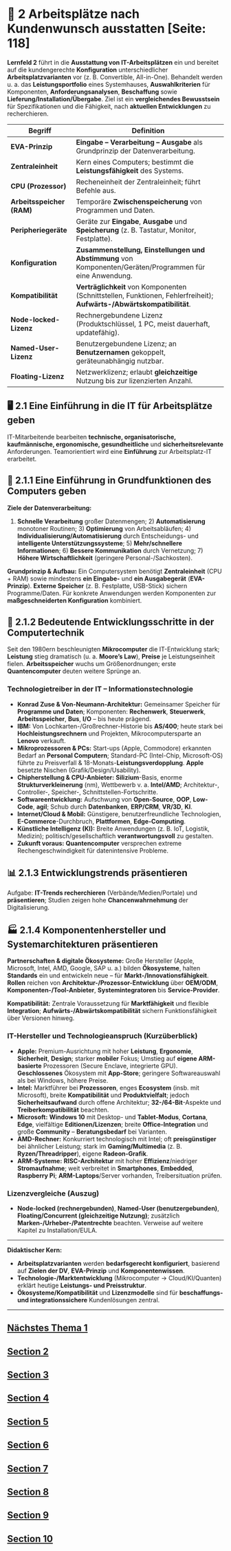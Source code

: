 # 🧩 2 Arbeitsplätze nach Kundenwunsch ausstatten [Seite: 118]

**Lernfeld 2** führt in die **Ausstattung von IT-Arbeitsplätzen** ein und bereitet auf die kundengerechte **Konfiguration** unterschiedlicher **Arbeitsplatzvarianten** vor (z. B. Convertible, All-in-One). Behandelt werden u. a. das **Leistungsportfolio** eines Systemhauses, **Auswahlkriterien** für Komponenten, **Anforderungsanalysen**, **Beschaffung** sowie **Lieferung/Installation/Übergabe**. Ziel ist ein **vergleichendes Bewusstsein** für Spezifikationen und die Fähigkeit, nach **aktuellen Entwicklungen** zu recherchieren. 

| Begriff                   | Definition                                                                                                              |
| ------------------------- | ----------------------------------------------------------------------------------------------------------------------- |
| **EVA-Prinzip**           | **Eingabe – Verarbeitung – Ausgabe** als Grundprinzip der Datenverarbeitung.                                            |
| **Zentraleinheit**        | Kern eines Computers; bestimmt die **Leistungsfähigkeit** des Systems.                                                  |
| **CPU (Prozessor)**       | Recheneinheit der Zentraleinheit; führt Befehle aus.                                                                    |
| **Arbeitsspeicher (RAM)** | Temporäre **Zwischenspeicherung** von Programmen und Daten.                                                             |
| **Peripheriegeräte**      | Geräte zur **Eingabe**, **Ausgabe** und **Speicherung** (z. B. Tastatur, Monitor, Festplatte).                          |
| **Konfiguration**         | **Zusammenstellung, Einstellungen und Abstimmung** von Komponenten/Geräten/Programmen für eine Anwendung.               |
| **Kompatibilität**        | **Verträglichkeit** von Komponenten (Schnittstellen, Funktionen, Fehlerfreiheit); **Aufwärts-/Abwärtskompatibilität**.  |
| **Node-locked-Lizenz**    | Rechnergebundene Lizenz (Produktschlüssel, 1 PC, meist dauerhaft, updatefähig).                                         |
| **Named-User-Lizenz**     | Benutzergebundene Lizenz; an **Benutzernamen** gekoppelt, geräteunabhängig nutzbar.                                     |
| **Floating-Lizenz**       | Netzwerklizenz; erlaubt **gleichzeitige** Nutzung bis zur lizenzierten Anzahl.                                          |

## 🖥️ 2.1 Eine Einführung in die IT für Arbeitsplätze geben

IT-Mitarbeitende bearbeiten **technische, organisatorische, kaufmännische, ergonomische, gesundheitliche** und **sicherheitsrelevante** Anforderungen. Teamorientiert wird eine **Einführung** zur Arbeitsplatz-IT erarbeitet. 

## 🧠 2.1.1 Eine Einführung in Grundfunktionen des Computers geben

**Ziele der Datenverarbeitung:**

1. **Schnelle Verarbeitung** großer Datenmengen; 2) **Automatisierung** monotoner Routinen; 3) **Optimierung** von Arbeitsabläufen; 4) **Individualisierung/Automatisierung** durch Entscheidungs- und **intelligente Unterstützungssysteme**; 5) **Mehr/schnellere Informationen**; 6) **Bessere Kommunikation** durch Vernetzung; 7) **Höhere Wirtschaftlichkeit** (geringere Personal-/Sachkosten). 

**Grundprinzip & Aufbau:** Ein Computersystem benötigt **Zentraleinheit** (CPU + RAM) sowie mindestens **ein Eingabe-** und **ein Ausgabegerät** (**EVA-Prinzip**). **Externe Speicher** (z. B. Festplatte, USB-Stick) sichern Programme/Daten. Für konkrete Anwendungen werden Komponenten zur **maßgeschneiderten Konfiguration** kombiniert. 

## 🚀 2.1.2 Bedeutende Entwicklungsschritte in der Computertechnik

Seit den 1980ern beschleunigten **Mikrocomputer** die IT-Entwicklung stark; **Leistung** stieg dramatisch (u. a. **Moore’s Law**), **Preise** je Leistungseinheit fielen. **Arbeitsspeicher** wuchs um Größenordnungen; erste **Quantencomputer** deuten weitere Sprünge an. 

### Technologietreiber in der IT – Informationstechnologie

* **Konrad Zuse & Von-Neumann-Architektur:** Gemeinsamer Speicher für **Programme und Daten**; Komponenten: **Rechenwerk**, **Steuerwerk**, **Arbeitsspeicher**, **Bus**, **I/O** – bis heute prägend. 
* **IBM:** Von Lochkarten-/Großrechner-Historie bis **AS/400**; heute stark bei **Hochleistungsrechnern** und Projekten, Mikrocomputersparte an **Lenovo** verkauft. 
* **Mikroprozessoren & PCs:** Start-ups (Apple, Commodore) erkannten Bedarf an **Personal Computern**; Standard-PC (Intel-Chip, Microsoft-OS) führte zu Preisverfall & 18-Monats-**Leistungsverdopplung**. **Apple** besetzte Nischen (Grafik/Design/Usability). 
* **Chipherstellung & CPU-Anbieter:** **Silizium**-Basis, enorme **Strukturverkleinerung** (nm), Wettbewerb v. a. **Intel/AMD**; Architektur-, Controller-, Speicher-, Schnittstellen-Fortschritte. 
* **Softwareentwicklung:** Aufschwung von **Open-Source**, **OOP**, **Low-Code**, **agil**; Schub durch **Datenbanken**, **ERP/CRM**, **VR/3D**, **KI**. 
* **Internet/Cloud & Mobil:** Günstigere, benutzerfreundliche Technologien, **E-Commerce**-Durchbruch, **Plattformen**, **Edge-Computing**. 
* **Künstliche Intelligenz (KI):** Breite Anwendungen (z. B. IoT, Logistik, Medizin); politisch/gesellschaftlich **verantwortungsvoll** zu gestalten. 
* **Zukunft voraus:** **Quantencomputer** versprechen extreme Rechengeschwindigkeit für datenintensive Probleme. 

## 📊 2.1.3 Entwicklungstrends präsentieren

Aufgabe: **IT-Trends recherchieren** (Verbände/Medien/Portale) und **präsentieren**; Studien zeigen hohe **Chancenwahrnehmung** der Digitalisierung. 

## 🏭 2.1.4 Komponentenhersteller und Systemarchitekturen präsentieren

**Partnerschaften & digitale Ökosysteme:** Große Hersteller (Apple, Microsoft, Intel, AMD, Google, SAP u. a.) bilden **Ökosysteme**, halten **Standards** ein und entwickeln neue – für **Markt-/Innovationsfähigkeit**. **Rollen** reichen von **Architektur-/Prozessor-Entwicklung** über **OEM/ODM**, **Komponenten-/Tool-Anbieter**, **Systemintegratoren** bis **Service-Provider**. 

**Kompatibilität:** Zentrale Voraussetzung für **Marktfähigkeit** und flexible **Integration**; **Aufwärts-/Abwärtskompatibilität** sichern Funktionsfähigkeit über Versionen hinweg. 

### IT-Hersteller und Technologieanspruch (Kurzüberblick)

* **Apple:** Premium-Ausrichtung mit hoher **Leistung**, **Ergonomie**, **Sicherheit**, **Design**; starker **mobiler** Fokus; Umstieg auf **eigene ARM-basierte** Prozessoren (Secure Enclave, integrierte GPU). **Geschlossenes** Ökosystem mit **App-Store**; geringere Softwareauswahl als bei Windows, höhere Preise. 
* **Intel:** Marktführer bei **Prozessoren**, enges **Ecosystem** (insb. mit Microsoft), breite **Kompatibilität** und **Produktvielfalt**; jedoch **Sicherheitsaufwand** durch offene Architektur; **32-/64-Bit**-Aspekte und **Treiberkompatibilität** beachten. 
* **Microsoft:** **Windows 10** mit Desktop- und **Tablet-Modus**, **Cortana**, **Edge**, vielfältige **Editionen/Lizenzen**; breite **Office-Integration** und große **Community** – **Beratungsbedarf** bei Varianten. 
* **AMD-Rechner:** Konkurriert technologisch mit Intel; oft **preisgünstiger** bei ähnlicher Leistung; stark im **Gaming/Multimedia** (z. B. **Ryzen/Threadripper**), eigene **Radeon-Grafik**. 
* **ARM-Systeme:** **RISC-Architektur** mit hoher **Effizienz**/niedriger **Stromaufnahme**; weit verbreitet in **Smartphones**, **Embedded**, **Raspberry Pi**; **ARM-Laptops**/Server vorhanden, Treibersituation prüfen. 

### Lizenzvergleiche (Auszug)

* **Node-locked (rechnergebunden)**, **Named-User (benutzergebunden)**, **Floating/Concurrent (gleichzeitige Nutzung)**; zusätzlich **Marken-/Urheber-/Patentrechte** beachten. Verweise auf weitere Kapitel zu Installation/EULA. 

---

**Didaktischer Kern:**

* **Arbeitsplatzvarianten** werden **bedarfsgerecht konfiguriert**, basierend auf **Zielen der DV**, **EVA-Prinzip** und **Komponentenwissen**.
* **Technologie-/Marktentwicklung** (Mikrocomputer → Cloud/KI/Quanten) erklärt heutige **Leistungs- und Preisstruktur**.
* **Ökosysteme/Kompatibilität** und **Lizenzmodelle** sind für **beschaffungs- und integrationssichere** Kundenlösungen zentral.

---

## [Nächstes Thema 1](./2.1_Eine_Einfuehrung_in_die_IT_fuer_Arbeitsplaetze_geben/2.1_Eine_Einfuehrung_in_die_IT_fuer_Arbeitsplaetze_geben.md)

## [Section 2](./2.2_Das_Leistungsportfolio_im_Ausbildungsbetrieb_praesentieren/)

## [Section 3](./2.3_Auswahlkriterien_zu_IT-Produkten_allgemein_unterscheiden//)

## [Section 4](./2.4_Komponenten_eines_Arbeitsplatzcomputers_unterscheiden/)

## [Section 5](./2.5_Kundenanforderungen_im_Leistungsprozess_beruecksichtigen_und_Projektmanagement_vorbereiten/)

## [Section 6](./2.6_Bedarfs-_und_Anforderungsanalysen_durchfuehren/)

## [Section 7](./2.7_Pflichtenhefte_erstellen/)

## [Section 8](./2.8_Angebote_und_Stundensaetze_kalkulieren_und_die_Rendite_beruecksichtigen/)

## [Section 9](./2.9_Angebotsvergleiche_bei_Beschaffungsmassnahmen_durchfuehren/)

## [Section 10](./2.10_Lieferung_Installation_und_Übergabe_vornehmen/)